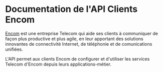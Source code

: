 # Documentation de l'API Clients Encom

[Encom](https://encom-conseil.fr) est une entreprise Telecom qui aide ses clients à communiquer de façon plus productive et plus agile, en leur apportant des solutions innovantes de connectivité Internet, de téléphonie et de comunications unifiées.

L'API permet aux clients Encom de configurer et d'utiliser les services Telecom d'Encom depuis leurs applications-métier.

